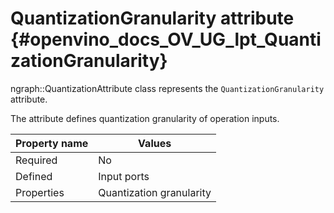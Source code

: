 # QuantizationGranularity attribute {#openvino_docs_OV_UG_lpt_QuantizationGranularity}

ngraph::QuantizationAttribute class represents the `QuantizationGranularity` attribute.

The attribute defines quantization granularity of operation inputs.

| Property name | Values                                       |
|---------------|----------------------------------------------|
| Required      | No                                           |
| Defined       | Input ports                                  |
| Properties    | Quantization granularity                     |